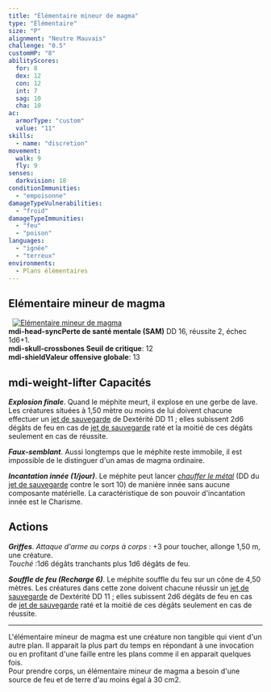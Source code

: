 ```yaml
---
title: "Élémentaire mineur de magma"
type: "Élémentaire"
size: "P"
alignment: "Neutre Mauvais"
challenge: "0.5"
customHP: "8"
abilityScores:
  for: 8
  dex: 12
  con: 12
  int: 7
  sag: 10
  cha: 10
ac:
  armorType: "custom"
  value: "11"
skills:
  - name: "discretion"
movement:
  walk: 9
  fly: 9
senses:
  darkvision: 18
conditionImmunities:
  - "empoisonne"
damageTypeVulnerabilities:
  - "froid"
damageTypeImmunities:
  - "feu"
  - "poison"
languages:
  - "ignée"
  - "terreux"
environments:
  - Plans élémentaires
---
```

## Elémentaire mineur de magma
&nbsp;
[![Elémentaire mineur de magma](https://www.douaratil.fr/illustrations/elementaire/elementairemineurdemagma300.jpeg)](https://www.douaratil.fr/illustrations/elementaire/elementairemineurdemagma.jpeg)  
**<v-icon>mdi-head-sync</v-icon>Perte de santé mentale (SAM)** DD 16, réussite 2, échec 1d6+1.   
**<v-icon>mdi-skull-crossbones</v-icon> Seuil de critique**: 12          
**<v-icon>mdi-shield</v-icon>Valeur offensive globale**: 13  
## <v-icon>mdi-weight-lifter</v-icon> Capacités
_**Explosion finale**_. Quand le méphite meurt, il explose en une gerbe de lave. Les créatures situées à 1,50 mètre ou moins de lui doivent chacune effectuer un [jet de sauvegarde](/utiliser-les-caracteristiques/#jets-de-sauvegarde) de Dextérité DD 11 ; elles subissent 2d6 dégâts de feu en cas de [jet de sauvegarde](/utiliser-les-caracteristiques/#jets-de-sauvegarde) raté et la moitié de ces dégâts seulement en cas de réussite.

_**Faux-semblant**_. Aussi longtemps que le méphite reste immobile, il est impossible de le distinguer d'un amas de magma ordinaire.

_**Incantation innée (1/jour)**_. Le méphite peut lancer [_chauffer le métal_](/grimoire/chauffer-le-metal/) (DD du [jet de sauvegarde](/utiliser-les-caracteristiques/#jets-de-sauvegarde) contre le sort 10) de manière innée sans aucune composante matérielle. La caractéristique de son pouvoir d'incantation innée est le Charisme.

## Actions
_**Griffes**_. _Attaque d'arme au corps à corps_ : +3 pour toucher, allonge 1,50 m, une créature.  
_Touché_ :1d6 dégâts tranchants plus 1d6 dégâts de feu.

_**Souffle de feu (Recharge 6)**_. Le méphite souffle du feu sur un cône de 4,50 mètres. Les créatures dans cette zone doivent chacune réussir un [jet de sauvegarde](/utiliser-les-caracteristiques/#jets-de-sauvegarde) de Dextérité DD 11 ; elles subissent 2d6 dégâts de feu en cas de [jet de sauvegarde](/utiliser-les-caracteristiques/#jets-de-sauvegarde) raté et la moitié de ces dégâts seulement en cas de réussite.   

---
L'élémentaire mineur de magma est une créature non tangible qui vient d'un autre plan. Il apparait la plus part du temps en répondant à une invocation ou en profitant d'une faille entre les plans comme il en apparait quelques fois.  
Pour prendre corps, un élémentaire mineur de magma a besoin d'une source de feu et de terre d'au moins égal à 30 cm2.  
